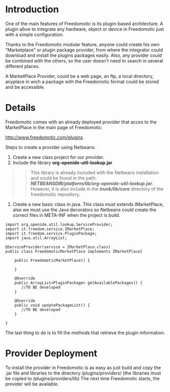 # Introduction #
One of the main features of Freedomotic is its plugin-based architecture.
A plugin allow to integrate any hardware, object or device in Freedomotic just with a simple configuration.

Thanks to the Freedomotic modular feature, anyone could create his own "Marketplace" or plugin package provider, from where the integrator could download and install the plugins packages easily. Also, any provider could be combined with the others, so the user doesn't need to search in several different places.

A MarketPlace Provider, could be a web page, an ftp, a local directory, anyplace in wich a package with the Freedomotic format could be stored and be accessible.

# Details #
Freedomotic comes with an already deployed provider that acces to the MarketPlace in the main page of Freedomotic:

http://www.freedomotic.com/plugins

Steps to create a provider using Netbeans:

  1. Create a new class project for our provider.
  1. Include the library **org-openide-util-lookup.jar**
> > This library is already included with the Netbeans installation and could be found in the path: **_NETBEANSDIR/platform/lib/org-openide-util-lookup.jar_**.
> > However, it is also include in the **_trunk/lib/core_** directory of the freedomotic repository.

  1. Create a new basic class in java. This class must extends IMarketPlace, alse we must use the Java decorators so Netbeans could create the correct files in META-INF when the project is build.

```
import org.openide.util.lookup.ServiceProvider;
import it.freedom.service.IMarketPlace;
import it.freedom.service.PluginPackage;
import java.util.ArrayList;

@ServiceProvider(service = IMarketPlace.class)
public class FreedomoticMarketPlace implements IMarketPlace{

    public FreedomoticMarketPlace() {
       
    }

    @Override
    public ArrayList<PluginPackage> getAvailablePackages() {
       //TO BE developed
    }

    @Override
    public void updatePackageList() {
       //TO BE developed
    }

}
```

The last thing to do is to fill the methods that retrieve the plugin information.

# Provider Deployment #
To install the provider in Freedomotic is as easy as just build and copy the .jar file and libraries to the directory /plugins/providers/ (the libraries must be copied to /plugins/providers/lib)
The next time Freedomotic starts, the provider will be available.